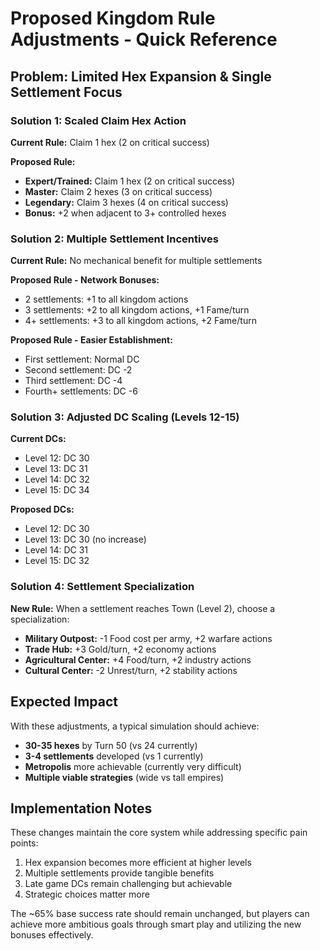 # Proposed Kingdom Rule Adjustments - Quick Reference

## Problem: Limited Hex Expansion & Single Settlement Focus

### Solution 1: Scaled Claim Hex Action
**Current Rule:** Claim 1 hex (2 on critical success)

**Proposed Rule:** 
- **Expert/Trained:** Claim 1 hex (2 on critical success)
- **Master:** Claim 2 hexes (3 on critical success)
- **Legendary:** Claim 3 hexes (4 on critical success)
- **Bonus:** +2 when adjacent to 3+ controlled hexes

### Solution 2: Multiple Settlement Incentives
**Current Rule:** No mechanical benefit for multiple settlements

**Proposed Rule - Network Bonuses:**
- 2 settlements: +1 to all kingdom actions
- 3 settlements: +2 to all kingdom actions, +1 Fame/turn
- 4+ settlements: +3 to all kingdom actions, +2 Fame/turn

**Proposed Rule - Easier Establishment:**
- First settlement: Normal DC
- Second settlement: DC -2
- Third settlement: DC -4
- Fourth+ settlements: DC -6

### Solution 3: Adjusted DC Scaling (Levels 12-15)
**Current DCs:**
- Level 12: DC 30
- Level 13: DC 31
- Level 14: DC 32
- Level 15: DC 34

**Proposed DCs:**
- Level 12: DC 30
- Level 13: DC 30 (no increase)
- Level 14: DC 31
- Level 15: DC 32

### Solution 4: Settlement Specialization
**New Rule:** When a settlement reaches Town (Level 2), choose a specialization:
- **Military Outpost:** -1 Food cost per army, +2 warfare actions
- **Trade Hub:** +3 Gold/turn, +2 economy actions
- **Agricultural Center:** +4 Food/turn, +2 industry actions
- **Cultural Center:** -2 Unrest/turn, +2 stability actions

## Expected Impact

With these adjustments, a typical simulation should achieve:
- **30-35 hexes** by Turn 50 (vs 24 currently)
- **3-4 settlements** developed (vs 1 currently)
- **Metropolis** more achievable (currently very difficult)
- **Multiple viable strategies** (wide vs tall empires)

## Implementation Notes

These changes maintain the core system while addressing specific pain points:
1. Hex expansion becomes more efficient at higher levels
2. Multiple settlements provide tangible benefits
3. Late game DCs remain challenging but achievable
4. Strategic choices matter more

The ~65% base success rate should remain unchanged, but players can achieve more ambitious goals through smart play and utilizing the new bonuses effectively.

